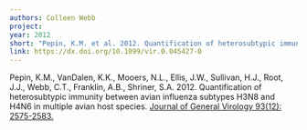```yaml
---
authors: Colleen Webb
project:
year: 2012
short: "Pepin, K.M. et al. 2012. Quantification of heterosubtypic immunity between avian influenza subtypes H3N8 and H4N6 in multiple avian host species. Journal of General Virology 93(12): 2575-2583."
link: https://dx.doi.org/10.1099/vir.0.045427-0
---
```


Pepin, K.M., VanDalen, K.K., Mooers, N.L., Ellis, J.W., Sullivan, H.J., Root, J.J., Webb, C.T., Franklin, A.B., Shriner, S.A. 2012. Quantification of heterosubtypic immunity between avian influenza subtypes H3N8 and H4N6 in multiple avian host species. [Journal of General Virology 93(12): 2575-2583.](https://dx.doi.org/10.1099/vir.0.045427-0)

<!--
archived project: livestock
-->
